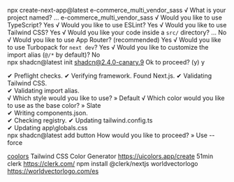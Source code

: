 npx create-next-app@latest
 e-commerce_multi_vendor_sass
 √ What is your project named? ... e-commerce_multi_vendor_sass
√ Would you like to use TypeScript? Yes
√ Would you like to use ESLint?  Yes
√ Would you like to use Tailwind CSS? Yes
√ Would you like your code inside a `src/` directory? ... No 
√ Would you like to use App Router? (recommended)  Yes
√ Would you like to use Turbopack for `next dev`? Yes
√ Would you like to customize the import alias (`@/*` by default)? No  
npx shadcn@latest init
shadcn@2.4.0-canary.9
Ok to proceed? (y) y

✔ Preflight checks.
✔ Verifying framework. Found Next.js.
✔ Validating Tailwind CSS.      
✔ Validating import alias.      
√ Which style would you like to use? » Default
√ Which color would you like to use as the base color? » Slate  
✔ Writing components.json.      
✔ Checking registry.
✔ Updating tailwind.config.ts   
✔ Updating app\globals.css   
npx shadcn@latest add button
How would you like to proceed? » Use --force 

[coolors](https://coolors.co/)
Tailwind CSS Color Generator 
https://uicolors.app/create 51min
clerk
https://clerk.com/
npm install @clerk/nextjs
worldvectorlogo
https://worldvectorlogo.com/es